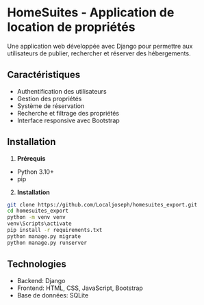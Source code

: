 # HomeSuites - Application de location de propriétés

Une application web développée avec Django pour permettre aux utilisateurs de publier, rechercher et réserver des hébergements.

## Caractéristiques

- Authentification des utilisateurs
- Gestion des propriétés
- Système de réservation
- Recherche et filtrage des propriétés
- Interface responsive avec Bootstrap

## Installation

1. **Prérequis**
- Python 3.10+
- pip

2. **Installation**
```bash
git clone https://github.com/Localjoseph/homesuites_export.git
cd homesuites_export
python -m venv venv
venv\Scripts\activate
pip install -r requirements.txt
python manage.py migrate
python manage.py runserver
```

## Technologies

- Backend: Django
- Frontend: HTML, CSS, JavaScript, Bootstrap
- Base de données: SQLite
